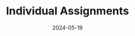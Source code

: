 ---
title: 'Individual Assignments'
date: 2024-05-19
type: landing

design:
  spacing: '5rem'

sections:
  - block: markdown
    content:
      title: Individual Assignments
      text: |-
        This section contains the individual assignments I was tasked with completing in IST110.

        ## L00 Setting up your Enterprise Software:
        In this assignment, I set up enterprise software on my personal computer for all Microsoft products, Adobe Acrobat Pro, and Adobe Express. I learned that Penn State provides various applications for student use, and as a result, I was later able to take advantage of more applications provided by Penn State.
        [Download this assignment](/uploads/enterprise-software.pdf)

        ## L01: Intro to GenAI: Part 1
        This assignment involved learning about AI through various tutorials and questions. This included learning about neural networks. As a data science major, AI is an integral part of my studies, and I was able to learn a lot more about how neural networks work, which is essential to the completion of my degree.
        [Download this assignment](/uploads/genai.pdf)

        ## L02: History and Basics
        In this lesson, I learned about the history of computers and major figures who contributed to the development of computer science. As someone who uses computers every day, I never considered how they were created and who made them. I found it especially interesting that one of the founders of computer science was a woman. 

        ## L03: Create an Infographic
        Within this assignment, I created an infographic to explain the four pillars of computational problem solving. As a result of this assignment, I learned how to create an informative infographic, while also learning more about computational problem solving, which are methods I now apply to my studies.
        [Download this assignment](/uploads/infographic.pdf)

        ## L03: 3D Printing
        In this assignment, I went through the process of printing a 3D item at Penn State. Throughout this assignment, I learned how to use a 3D printer and design 3D items through the software.

        ## L04: Hardware Dissection Lab
        Within this activity, I virtually took apart an iPhone 4 and desktop computer to observe the hardware components inside the devices. As a result of this assignment, I learned what the inside of electronic devices look like, and how hardware is set up to make our electronics work.
        [Download this assignment](/uploads/hardware-dissection.pdf)

        ## L05: In this lesson, I learned how operating systems function and about the common operating systems. As a Mac user, it was very interesting to learn about the other types of operating systems, especially Linux. 

        ## L06: Intro to GenAI:Part 2
        In this activity, I wrote a prompt to ask three GenAI tools (CoPilot, ChatGPT, and Perplexity) to solve an issue or problem. Throughout this assignment, I was able to compare the outputs of the three GenAI tools and determine which one is best for my uses. After completing this assignment, I determined that ChatGPT is my favorite GenAI platform.
        [Download this assignment](/uploads/genai-2.pdf)

        ## L06: 
        In this activity, I practiced coding in Python. Although I already knew how to code in python, this was a nice refresher on how variables, print statements, and variable assignment.
        [Download this assignment](/uploads/python-practice.pdf)

        ## L07: 
        In this lesson, I learned about core word processing, spreadsheet, presentation, and database actions. It was very useful to learn about spreadsheet formulas especially since I use excel frequently.

        ## L08: 
        In this lesson, I used about messaging services, computer applications, streaming applications, Wikipedia, and basic cloud computing applications and purposes. I really enjoyed learning about audio player apps, particularly bit depth, file compressions, and audio player apps.

        ## L09: 
        I learned how to code HTML in this activity, and I made a basic webpage. I had never coded in HTML before, so it was very interesting to learn the basics of web development. 
        [Download this assignment](/uploads/html.pdf)

        ## L10: 
        In this lesson, I learned about different types of unauthorized computer access, how to protect a computer from unauthorized access, and different previous widespread internet attacks. I found it particularly interesting to learn more about denial of service attacks, especially since I had heard about these previously.

        ## L11: 
        In this lesson, I learned about how information can be accessed on the internet and how personal information can be protected on the internet. I found the concept of metadata very interesting, because I never knew that location information could be extracted from an image.

        ## L12: 
        In this lesson, I learned about common societal problems caused by the internet. Since I know people who have been cyberbullied in the past, it was good to learn about tips to prevent and stop cyberbullying. 

        ## L13: 
        In this lesson, I learned about how business is conducted on internet, basic cloud computing applications and purposes, how people can together on the internet, and what kind of creation legally belongs to a person. I found it especially interesting to learn about intellectual property, fair use, and patenting, especially since I have been worried about possibly violating fair use. 



        
    design:
      columns: '1'
---